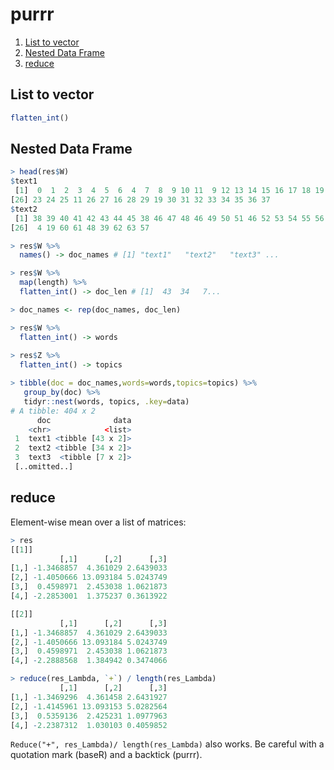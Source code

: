 # purrr

1. [List to vector](#list-to-vector)
2. [Nested Data Frame](#nested-data-frame)
3. [reduce](#reduce)

## List to vector
```r
flatten_int()
```    

## Nested Data Frame
```r
> head(res$W)
$text1
 [1]  0  1  2  3  4  5  6  4  7  8  9 10 11  9 12 13 14 15 16 17 18 19 20 21 22
[26] 23 24 25 11 26 27 16 28 29 19 30 31 32 33 34 35 36 37
$text2
 [1] 38 39 40 41 42 43 44 45 38 46 47 48 46 49 50 51 46 52 53 54 55 56 57 58 59
[26]  4 19 60 61 48 39 62 63 57

> res$W %>%
  names() -> doc_names # [1] "text1"   "text2"   "text3" ...

> res$W %>%
  map(length) %>%
  flatten_int() -> doc_len # [1]  43  34   7...

> doc_names <- rep(doc_names, doc_len) 

> res$W %>%
  flatten_int() -> words
  
> res$Z %>%
  flatten_int() -> topics

> tibble(doc = doc_names,words=words,topics=topics) %>%
   group_by(doc) %>%
   tidyr::nest(words, topics, .key=data)
# A tibble: 404 x 2
      doc              data
    <chr>            <list>
 1  text1 <tibble [43 x 2]>
 2  text2 <tibble [34 x 2]>
 3  text3  <tibble [7 x 2]>
 [..omitted..]
```


## reduce
Element-wise mean over a list of matrices:
```r
> res
[[1]]
           [,1]      [,2]      [,3]
[1,] -1.3468857  4.361029 2.6439033
[2,] -1.4050666 13.093184 5.0243749
[3,]  0.4598971  2.453038 1.0621873
[4,] -2.2853001  1.375237 0.3613922

[[2]]
           [,1]      [,2]      [,3]
[1,] -1.3468857  4.361029 2.6439033
[2,] -1.4050666 13.093184 5.0243749
[3,]  0.4598971  2.453038 1.0621873
[4,] -2.2888568  1.384942 0.3474066

> reduce(res_Lambda, `+`) / length(res_Lambda)
           [,1]      [,2]      [,3]
[1,] -1.3469296  4.361458 2.6431927
[2,] -1.4145961 13.093153 5.0282564
[3,]  0.5359136  2.425231 1.0977963
[4,] -2.2387312  1.030103 0.4059852
```
`Reduce("+", res_Lambda)/ length(res_Lambda)` also works. Be careful with a quotation mark (baseR) and a backtick (purrr).
